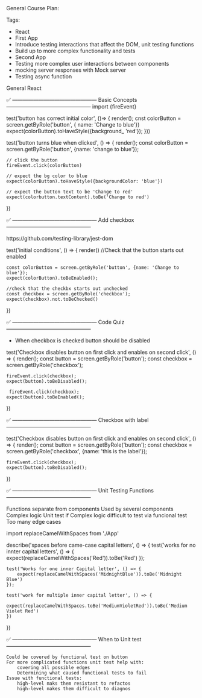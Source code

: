 <!------------------------------------------------------------------------------------------------------------------------------>General Course Plan:
Tags:
- React 
- First App
- Introduce testing interactions that affect the DOM, unit testing functions
- Build up to more complex functionality and tests
- Second App
- Testing more complex user interactions between components
- mocking server responses with Mock server
- Testing async function

<!------------------------------------------------------------------------------------------------------------------------------> General React

✅ ———————————————— Basic Concepts ————————————————
import {fireEvent}

test('button has correct initial color', ()=> {
    render(<App/>);
    cnst colorButton = screen.getByRole('button', { name: 'Change to blue'})
    expect(colorButton).toHaveStyle({background_ 'red'});
}))

test('button turns blue when clicked', () => {
    render(<App/>);
    const colorButton = screen.getByRole('button', {name: 'change to blue'});

    // click the button
    fireEvent.click(colorButton)

    // expect the bg color to blue
    expect(colorButton).toHaveStyle({backgroundColor: 'blue'})

    // expect the button text to be 'Change to red'
    expect(colorbutton.textContent).toBe('Change to red')
})

✅ ———————————————— Add checkbox ————————————————

<Link>
https://github.com/testing-library/jest-dom
</Link>

test('initial conditions', () => {
    render(<App />)
    //Check that the button starts out enabled
    
    const colorButton = screen.getByRole('button', {name: 'Change to blue'});
    expect(colorButton).toBeEnabled();

    //check that the checkbx starts out unchecked
    const checkbox = screen.getByRole('checkbox');
    expect(checkbox).not.toBeChecked()
})

✅ ———————————————— Code Quiz  ————————————————
- When checkbox is checked button should be disabled

test('Checkbox disables button on first click and enables on second click', () => {
    render(<App/>);
    const button = screen.getByRole('button');
    const checkbox = screen.getByRole('checkbox');

    fireEvent.click(checkbox);
    expect(button).toBeDisabled();

     fireEvent.click(checkbox);
    expect(button).toBeEnabled();
})

✅ ———————————————— Checkbox with label ————————————————

test('Checkbox disables button on first click and enables on second click', () => {
    render(<App/>);
    const button = screen.getByRole('button');
    const checkbox = screen.getByRole('checkbox', {name: 'this is the label'});

    fireEvent.click(checkbox);
    expect(button).toBeDisabled();
})

✅ ———————————————— Unit Testing Functions ————————————————

Functions separate from components
    Used by several components
    Complex logic
Unit test if
    Complex logic difficult to test via funcional test
    Too many edge cases

import replaceCamelWithSpaces from './App'

describe('spaces before came-case capital letters', () => {
    test('works for no innter capital letters', () => {
        expect(replaceCamelWithSpaces('Red')).toBe('Red')
    });
    
    test('Works for one inner Capital letter', () => {
        expect(replaceCamelWithSpaces('MidnightBlue')).toBe('Midnight Blue')
    });

    test('work for multiple inner capital letter', () => {
        expect(replaceCamelWithSpaces.toBe('MediumVioletRed')).toBe('Medium Violet Red')
    })
})

✅ ———————————————— When to Unit test ————————————————

    Could be covered by functional test on button
    For more complicated functions unit test help with:
        covering all possible edges
        Determining what caused functional tests to fail
    Issue with functional tests:
        high-level maks them resistant to refactos
        high-level makes them difficult to diagnos